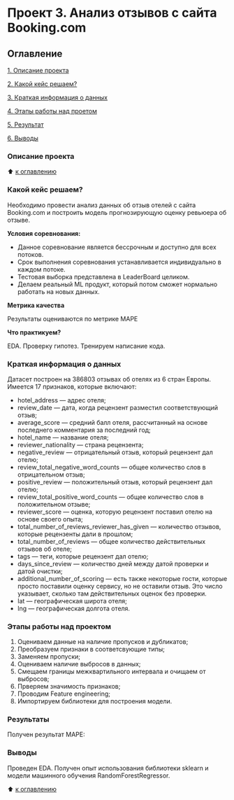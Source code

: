 # Проект 3. Анализ отзывов с сайта Booking.com

## Оглавление
[1. Описание проекта](https://github.com/Dushka97/sf_data_science/tree/main/project_3/READMEmd#Описание-проекта)

[2. Какой кейс решаем?](https://github.com/Dushka97/sf_data_science/tree/main/project_3/READMEmd#Какой-кейс-решаем?)

[3. Краткая информация о данных](https://github.com/Dushka97/sf_data_science/tree/main/project_3/READMEmd#Краткая-информация-о-данных)

[4. Этапы работы над проетом](https://github.com/Dushka97/sf_data_science/tree/main/project_3/READMEmd#Этапы-работы-над-проектом)

[5. Результат](https://github.com/Dushka97/sf_data_science/tree/main/project_3/READMEmd#Результат)

[6. Выводы](https://github.com/Dushka97/sf_data_science/tree/main/project_3/READMEmd#Выводы)

### Описание проекта

:arrow_up: [к оглавлению](https://github.com/Dushka97/sf_data_science/tree/main/project_3/READMEmd#Оглавление)

### Какой кейс решаем?
Необходимо провести анализ данных об отзыв отелей с сайта Booking.com и построить модель прогнозирующую оценку ревьюера об отзыве.

**Условия соревнования:**
- Данное соревнование является бессрочным и доступно для всех потоков.
- Срок выполнения соревнования устанавливается индивидуально в каждом потоке.
- Тестовая выборка представлена в LeaderBoard целиком.
- Делаем реальный ML продукт, который потом сможет нормально работать на новых данных.

**Метрика качества**

Результаты оцениваются по метрике MAPE

**Что практикуем?**

EDA. Проверку гипотез. Тренируем написание кода.

### Краткая информация о данных

Датасет построен на 386803 отзывах об отелях из 6 стран Европы. Имеется 17 признаков, которые включают:

- hotel_address — адрес отеля;
- review_date — дата, когда рецензент разместил соответствующий отзыв;
- average_score — средний балл отеля, рассчитанный на основе последнего комментария за последний год;
- hotel_name — название отеля;
- reviewer_nationality — страна рецензента;
- negative_review — отрицательный отзыв, который рецензент дал отелю;
- review_total_negative_word_counts — общее количество слов в отрицательном отзыв;
- positive_review — положительный отзыв, который рецензент дал отелю;
- review_total_positive_word_counts — общее количество слов в положительном отзыве;
- reviewer_score — оценка, которую рецензент поставил отелю на основе своего опыта;
- total_number_of_reviews_reviewer_has_given — количество отзывов, которые рецензенты дали в прошлом;
- total_number_of_reviews — общее количество действительных отзывов об отеле;
- tags — теги, которые рецензент дал отелю;
- days_since_review — количество дней между датой проверки и датой очистки;
- additional_number_of_scoring — есть также некоторые гости, которые просто поставили оценку сервису, но не оставили отзыв. Это число указывает, сколько там действительных оценок без проверки.
- lat — географическая широта отеля;
- lng — географическая долгота отеля.

### Этапы работы над проектом

1. Оцениваем данные на наличие пропусков и дубликатов;
2. Преобразуем признаки в соответсвующие типы;
3. Заменяем пропуски;
4. Оцениваем наличие выбросов в данных;
5. Смещаем границы межквартильного интервала и очищаем от выбросов;
6. Прверяем значимость признаков;
7. Проводим Feature engineering;
8. Импортируем библиотеки для построения модели.

### Результаты

Получен результат MAPE: 

### Выводы
Проведен EDA. Получен опыт использования библиотеки sklearn и модели машинного обучения RandomForestRegressor.

:arrow_up: [к оглавлению](https://github.com/Dushka97/sf_data_science/tree/main/project_3/READMEmd#Оглавление)